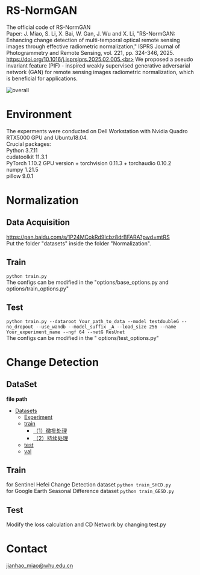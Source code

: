 # RS-NormGAN
The official code of RS-NormGAN<br>
Paper: J. Miao, S. Li, X. Bai, W. Gan, J. Wu and X. Li, "RS-NormGAN: Enhancing change detection of multi-temporal optical remote sensing images through effective radiometric normalization," ISPRS Journal of Photogrammetry and Remote Sensing, vol. 221, pp. 324-346, 2025. https://doi.org/10.1016/j.isprsjprs.2025.02.005.<br>
We proposed a pseudo invariant feature (PIF) - inspired weakly supervised generative adversarial network (GAN) for remote sensing images radiometric normalization, which is beneficial for applications.

![overall](https://github.com/user-attachments/assets/e90d37b3-ada9-40ba-96fa-919e57d2ed02)

# Environment
The experments were conducted on Dell Workstation with Nvidia Quadro RTX5000 GPU and Ubuntu18.04.<br>
Crucial packages:<br>
Python 3.7.11<br>
cudatoolkit 11.3.1<br>
PyTorch 1.10.2 GPU version + torchvision 0.11.3 + torchaudio 0.10.2 <br>
numpy 1.21.5 <br>
pillow 9.0.1 <br>
# Normalization
## Data Acquisition
https://pan.baidu.com/s/1P24MCokRd9Icbz8drBFARA?pwd=mtRS <br>
Put the folder "datasets" inside the folder "Normalization".<br>
## Train
```python train.py```<br>
The configs can be modified in the "options/base_options.py and options/train_options.py" <br>
## Test
```python train.py --dataroot Your_path_to_data --model testdoubleG --no_dropout --use_wandb --model_suffix _A --load_size 256 --name Your_experiment_name --ngf 64 --netG ResUnet```<br>
The configs can be modified in the " options/test_options.py" <br>

# Change Detection
## DataSet
  **file path**
- [Datasets](#Datasets)
  - [Experiment](#Experiment)
  - [train](#train)
    - [（1）微批处理](#1微批处理)
    - [（2）持续处理](#2持续处理)
  - [test](#test)
  - [val](#val)
## Train
for Sentinel Hefei Change Detection dataset
```python train_SHCD.py```<br>
for Google Earth Seasonal Difference dataset
```python train_GESD.py```<br>
## Test
Modify the loss calculation and CD Network by changing test.py
# Contact
jianhao_miao@whu.edu.cn
